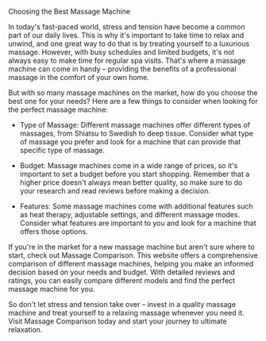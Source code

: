 Choosing the Best Massage Machine

In today's fast-paced world, stress and tension have become a common part of our daily lives. This is why it's important to take time to relax and unwind, and one great way to do that is by treating yourself to a luxurious massage. However, with busy schedules and limited budgets, it's not always easy to make time for regular spa visits. That's where a massage machine can come in handy – providing the benefits of a professional massage in the comfort of your own home.

But with so many massage machines on the market, how do you choose the best one for your needs? Here are a few things to consider when looking for the perfect massage machine:

- Type of Massage: Different massage machines offer different types of massages, from Shiatsu to Swedish to deep tissue. Consider what type of massage you prefer and look for a machine that can provide that specific type of massage.

- Budget: Massage machines come in a wide range of prices, so it's important to set a budget before you start shopping. Remember that a higher price doesn't always mean better quality, so make sure to do your research and read reviews before making a decision.

- Features: Some massage machines come with additional features such as heat therapy, adjustable settings, and different massage modes. Consider what features are important to you and look for a machine that offers those options.

If you're in the market for a new massage machine but aren't sure where to start, check out Massage Comparison. This website offers a comprehensive comparison of different massage machines, helping you make an informed decision based on your needs and budget. With detailed reviews and ratings, you can easily compare different models and find the perfect massage machine for you.

So don't let stress and tension take over – invest in a quality massage machine and treat yourself to a relaxing massage whenever you need it. Visit Massage Comparison today and start your journey to ultimate relaxation.